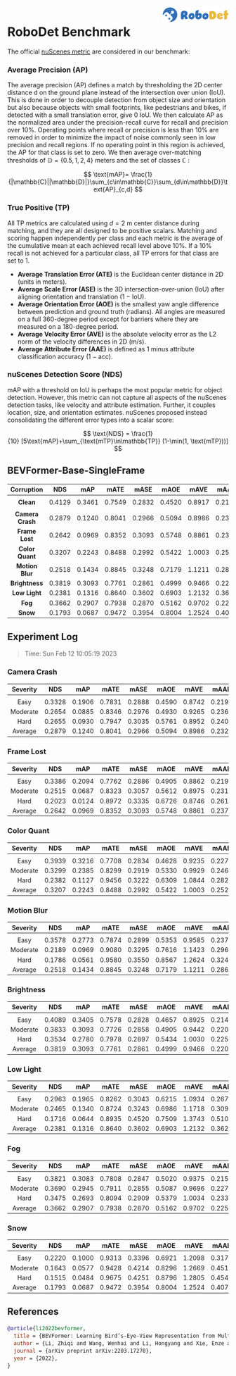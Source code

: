 <img src="../figs/logo2.png" align="right" width="30%">

# RoboDet Benchmark

The official [nuScenes metric](https://www.nuscenes.org/object-detection/?externalData=all&mapData=all&modalities=Any) are considered in our benchmark:

### Average Precision (AP)

The average precision (AP) defines a match by thresholding the 2D center distance d on the ground plane instead of the intersection over union (IoU). This is done in order to decouple detection from object size and orientation but also because objects with small footprints, like pedestrians and bikes, if detected with a small translation error, give 0 IoU.
We then calculate AP as the normalized area under the precision-recall curve for recall and precision over 10%. Operating points where recall or precision is less than 10% are removed in order to minimize the impact of noise commonly seen in low precision and recall regions. If no operating point in this region is achieved, the AP for that class is set to zero. We then average over-matching thresholds of $\mathbb{D}=\{0.5, 1, 2, 4\}$ meters and the set of classes $\mathbb{C}$ :

$$
\text{mAP}= \frac{1}{|\mathbb{C}||\mathbb{D}|}\sum_{c\in\mathbb{C}}\sum_{d\in\mathbb{D}}\text{AP}_{c,d}
$$

### True Positive (TP)

All TP metrics are calculated using $d=2$ m center distance during matching, and they are all designed to be positive scalars. Matching and scoring happen independently per class and each metric is the average of the cumulative mean at each achieved recall level above 10%. If a 10% recall is not achieved for a particular class, all TP errors for that class are set to 1. 

- **Average Translation Error (ATE)** is the Euclidean center distance in 2D (units in meters). 
- **Average Scale Error (ASE)** is the 3D intersection-over-union (IoU) after aligning orientation and translation (1 − IoU).
- **Average Orientation Error (AOE)** is the smallest yaw angle difference between prediction and ground truth (radians). All angles are measured on a full 360-degree period except for barriers where they are measured on a 180-degree period.
- **Average Velocity Error (AVE)** is the absolute velocity error as the L2 norm of the velocity differences in 2D (m/s).
- **Average Attribute Error (AAE)** is defined as 1 minus attribute classification accuracy (1 − acc).

### nuScenes Detection Score (NDS)
mAP with a threshold on IoU is perhaps the most popular metric for object detection. However, this metric can not capture all aspects of the nuScenes detection tasks, like velocity and attribute estimation. Further, it couples location, size, and orientation estimates. nuScenes proposed instead consolidating the different error types into a scalar score:

$$
\text{NDS} = \frac{1}{10} [5\text{mAP}+\sum_{\text{mTP}\in\mathbb{TP}} (1-\min(1, \text{mTP}))]
$$

## BEVFormer-Base-SingleFrame

| **Corruption** | **NDS** | **mAP** | **mATE** | **mASE** | **mAOE** | **mAVE** | **mAAE** |
| :------------: | :-----: | :-----: | :------: | :------: | :------: | :------: | :------: |
||
| **Clean** | 0.4129    | 0.3461    | 0.7549     | 0.2832     | 0.4520     | 0.8917     | 0.2194     |
||
| **Camera Crash** | 0.2879    | 0.1240    | 0.8041     | 0.2966     | 0.5094     | 0.8986     | 0.2323     |
| **Frame Lost** | 0.2642    | 0.0969    | 0.8352     | 0.3093     | 0.5748     | 0.8861     | 0.2374     |
| **Color Quant** | 0.3207    | 0.2243    | 0.8488     | 0.2992     | 0.5422     | 1.0003     | 0.2522     |
| **Motion Blur** | 0.2518    | 0.1434    | 0.8845     | 0.3248     | 0.7179     | 1.1211     | 0.2860     |
| **Brightness** | 0.3819    | 0.3093    | 0.7761     | 0.2861     | 0.4999     | 0.9466     | 0.2201     |
| **Low Light** | 0.2381    | 0.1316    | 0.8640     | 0.3602     | 0.6903     | 1.2132     | 0.3622     |
| **Fog** | 0.3662    | 0.2907    | 0.7938     | 0.2870     | 0.5162     | 0.9702     | 0.2254     |
| **Snow** | 0.1793    | 0.0687    | 0.9472     | 0.3954     | 0.8004     | 1.2524     | 0.4078     |

## Experiment Log

>Time: Sun Feb 12 10:05:19 2023

### Camera Crash

| **Severity** | **NDS** | **mAP** | **mATE** | **mASE** | **mAOE** | **mAVE** | **mAAE** |
| :----------: | :-----: | :-----: | :------: | :------: | :------: | :------: | :------: |
|              |         |         |          |          |          |          |          |
|     Easy     | 0.3328    | 0.1906    | 0.7831     | 0.2888     | 0.4590     | 0.8742     | 0.2198     |
|   Moderate   | 0.2654    | 0.0885    | 0.8346     | 0.2976     | 0.4930     | 0.9265     | 0.2368     |
|     Hard     | 0.2655    | 0.0930    | 0.7947     | 0.3035     | 0.5761     | 0.8952     | 0.2402     |
|   Average    | 0.2879    | 0.1240    | 0.8041     | 0.2966     | 0.5094     | 0.8986     | 0.2323     |


### Frame Lost

| **Severity** | **NDS** | **mAP** | **mATE** | **mASE** | **mAOE** | **mAVE** | **mAAE** |
| :----------: | :-----: | :-----: | :------: | :------: | :------: | :------: | :------: |
|              |         |         |          |          |          |          |          |
|     Easy     | 0.3386    | 0.2094    | 0.7762     | 0.2886     | 0.4905     | 0.8862     | 0.2196     |
|   Moderate   | 0.2515    | 0.0687    | 0.8323     | 0.3057     | 0.5612     | 0.8975     | 0.2316     |
|     Hard     | 0.2023    | 0.0124    | 0.8972     | 0.3335     | 0.6726     | 0.8746     | 0.2611     |
|   Average    | 0.2642    | 0.0969    | 0.8352     | 0.3093     | 0.5748     | 0.8861     | 0.2374     |


### Color Quant

| **Severity** | **NDS** | **mAP** | **mATE** | **mASE** | **mAOE** | **mAVE** | **mAAE** |
| :----------: | :-----: | :-----: | :------: | :------: | :------: | :------: | :------: |
|              |         |         |          |          |          |          |          |
|     Easy     | 0.3939    | 0.3216    | 0.7708     | 0.2834     | 0.4628     | 0.9235     | 0.2279     |
|   Moderate   | 0.3299    | 0.2385    | 0.8299     | 0.2919     | 0.5330     | 0.9929     | 0.2462     |
|     Hard     | 0.2382    | 0.1127    | 0.9456     | 0.3222     | 0.6309     | 1.0844     | 0.2825     |
|   Average    | 0.3207    | 0.2243    | 0.8488     | 0.2992     | 0.5422     | 1.0003     | 0.2522     |


### Motion Blur

| **Severity** | **NDS** | **mAP** | **mATE** | **mASE** | **mAOE** | **mAVE** | **mAAE** |
| :----------: | :-----: | :-----: | :------: | :------: | :------: | :------: | :------: |
|              |         |         |          |          |          |          |          |
|     Easy     | 0.3578    | 0.2773    | 0.7874     | 0.2899     | 0.5353     | 0.9585     | 0.2376     |
|   Moderate   | 0.2189    | 0.0969    | 0.9080     | 0.3295     | 0.7616     | 1.1423     | 0.2961     |
|     Hard     | 0.1786    | 0.0561    | 0.9580     | 0.3550     | 0.8567     | 1.2624     | 0.3244     |
|   Average    | 0.2518    | 0.1434    | 0.8845     | 0.3248     | 0.7179     | 1.1211     | 0.2860     |


### Brightness

| **Severity** | **NDS** | **mAP** | **mATE** | **mASE** | **mAOE** | **mAVE** | **mAAE** |
| :----------: | :-----: | :-----: | :------: | :------: | :------: | :------: | :------: |
|              |         |         |          |          |          |          |          |
|     Easy     | 0.4089    | 0.3405    | 0.7578     | 0.2828     | 0.4657     | 0.8925     | 0.2148     |
|   Moderate   | 0.3833    | 0.3093    | 0.7726     | 0.2858     | 0.4905     | 0.9442     | 0.2200     |
|     Hard     | 0.3534    | 0.2780    | 0.7978     | 0.2897     | 0.5434     | 1.0030     | 0.2254     |
|   Average    | 0.3819    | 0.3093    | 0.7761     | 0.2861     | 0.4999     | 0.9466     | 0.2201     |


### Low Light

| **Severity** | **NDS** | **mAP** | **mATE** | **mASE** | **mAOE** | **mAVE** | **mAAE** |
| :----------: | :-----: | :-----: | :------: | :------: | :------: | :------: | :------: |
|              |         |         |          |          |          |          |          |
|     Easy     | 0.2963    | 0.1965    | 0.8262     | 0.3043     | 0.6215     | 1.0934     | 0.2673     |
|   Moderate   | 0.2465    | 0.1340    | 0.8724     | 0.3243     | 0.6986     | 1.1718     | 0.3093     |
|     Hard     | 0.1716    | 0.0644    | 0.8935     | 0.4520     | 0.7509     | 1.3743     | 0.5100     |
|   Average    | 0.2381    | 0.1316    | 0.8640     | 0.3602     | 0.6903     | 1.2132     | 0.3622     |


### Fog

| **Severity** | **NDS** | **mAP** | **mATE** | **mASE** | **mAOE** | **mAVE** | **mAAE** |
| :----------: | :-----: | :-----: | :------: | :------: | :------: | :------: | :------: |
|              |         |         |          |          |          |          |          |
|     Easy     | 0.3821    | 0.3083    | 0.7808     | 0.2847     | 0.5020     | 0.9375     | 0.2150     |
|   Moderate   | 0.3690    | 0.2945    | 0.7911     | 0.2855     | 0.5087     | 0.9696     | 0.2277     |
|     Hard     | 0.3475    | 0.2693    | 0.8094     | 0.2909     | 0.5379     | 1.0034     | 0.2335     |
|   Average    | 0.3662    | 0.2907    | 0.7938     | 0.2870     | 0.5162     | 0.9702     | 0.2254     |


### Snow

| **Severity** | **NDS** | **mAP** | **mATE** | **mASE** | **mAOE** | **mAVE** | **mAAE** |
| :----------: | :-----: | :-----: | :------: | :------: | :------: | :------: | :------: |
|              |         |         |          |          |          |          |          |
|     Easy     | 0.2220    | 0.1000    | 0.9313     | 0.3396     | 0.6921     | 1.2098     | 0.3171     |
|   Moderate   | 0.1643    | 0.0577    | 0.9428     | 0.4214     | 0.8296     | 1.2669     | 0.4514     |
|     Hard     | 0.1515    | 0.0484    | 0.9675     | 0.4251     | 0.8796     | 1.2805     | 0.4549     |
|   Average    | 0.1793    | 0.0687    | 0.9472     | 0.3954     | 0.8004     | 1.2524     | 0.4078     |



## References

```bib
@article{li2022bevformer,
  title = {BEVFormer: Learning Bird’s-Eye-View Representation from Multi-Camera Images via Spatiotemporal Transformers},
  author = {Li, Zhiqi and Wang, Wenhai and Li, Hongyang and Xie, Enze and Sima, Chonghao and Lu, Tong and Qiao, Yu and Dai, Jifeng},
  journal = {arXiv preprint arXiv:2203.17270},
  year = {2022},
}
```
